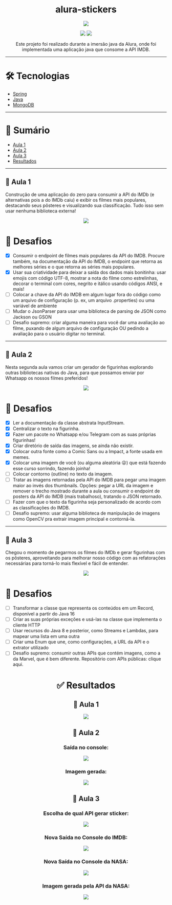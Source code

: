 <h1 align="center">alura-stickers</h1>

<p align="center">
<img src="https://i.imgur.com/kST9QVa.png">
</p>

<p align="center">
<img src="https://img.shields.io/badge/java-%23ED8B00.svg?style=for-the-badge&logo=java&logoColor=white">
<img src="http://img.shields.io/static/v1?label=STATUS&message=EM%20DESENVOLVIMENTO&color=GREEN&style=for-the-badge">
</p>

<p align="center">Este projeto foi realizado durante a imersão java da Alura, onde foi implementada uma aplicação java que consome a API IMDB.</p>
<hr>

# 🛠 Tecnologias

- [Spring](https://spring.io/)
- [Java](https://www.java.com/pt-BR/)
- [MongoDB](https://www.mongodb.com/pt-br)

<hr>


# 📒 Sumário

 - [Aula 1](https://github.com/kayrsant/alura-sticker#aula1)
 - [Aula 2](https://github.com/kayrsant/alura-sticker#aula2)
 - [Aula 3](https://github.com/kayrsant/alura-sticker#aula1)
 - [Resultados](https://github.com/kayrsant/alura-sticker#resultados)

 <hr>


## 📝 Aula 1

<p id="#aula1">Construção de uma aplicação do zero para consumir a API do IMDb (e alternativas pois a do IMDb caiu) e exibir os filmes mais populares, destacando seus pôsteres e visualizando sua classificação. Tudo isso sem usar nenhuma biblioteca externa! </p>
<p align="center">
  <img src="http://img.shields.io/static/v1?label=STATUS&message=EM%20DESENVOLVIMENTO&color=GREEN&style=for-the-badge">
</p>


# 🎯 Desafios

  - [x] Consumir o endpoint de filmes mais populares da API do IMDB. Procure também, na documentação da API do IMDB, o endpoint que retorna as melhores séries e o que retorna as séries mais populares.
  - [x] Usar sua criatividade para deixar a saída dos dados mais bonitinha: usar emojis com código UTF-8, mostrar a nota do filme como estrelinhas, decorar o terminal com cores, negrito e itálico usando códigos ANSI, e mais!
  - [ ] Colocar a chave da API do IMDB em algum lugar fora do código como um arquivo de configuração (p. ex, um arquivo .properties) ou uma variável de ambiente
  - [ ] Mudar o JsonParser para usar uma biblioteca de parsing de JSON como Jackson ou GSON
  - [ ] Desafio supremo: criar alguma maneira para você dar uma avaliação ao filme, puxando de algum arquivo de configuração OU pedindo a avaliação para o usuário digitar no terminal.

  <hr>

## 📝 Aula 2

<p id="#aula2">Nesta segunda aula vamos criar um gerador de figurinhas explorando outras bibliotecas nativas do Java, para que possamos enviar por Whatsapp os nossos filmes preferidos!</p>

<p align="center">
<img src="http://img.shields.io/static/v1?label=STATUS&message=EM%20DESENVOLVIMENTO&color=GREEN&style=for-the-badge">
</p>

# 🎯 Desafios

  - [x] Ler a documentação da classe abstrata InputStream.
  - [x] Centralizar o texto na figurinha.
  - [x] Fazer um pacote no Whatsapp e/ou Telegram com as suas próprias figurinhas!
  - [x] Criar diretório de saída das imagens, se ainda não existir.
  - [x] Colocar outra fonte como a Comic Sans ou a Impact, a fonte usada em memes.
  - [x] Colocar uma imagem de você (ou alguma aleatória 😜) que está fazendo esse curso sorrindo, fazendo joinha!
  - [ ] Colocar contorno (outline) no texto da imagem.
  - [ ] Tratar as imagens retornadas pela API do IMDB para pegar uma imagem maior ao invés dos thumbnails. Opções: pegar a URL da imagem e remover o trecho mostrado durante a aula ou consumir o endpoint de posters da API do IMDB (mais trabalhoso), tratando o JSON retornado.
  - [ ] Fazer com que o texto da figurinha seja personalizado de acordo com as classificações do IMDB.
  - [ ] Desafio supremo: usar alguma biblioteca de manipulação de imagens como OpenCV pra extrair imagem principal e contorná-la.

  <hr>

## 📝 Aula 3

<p id="#aula3">Chegou o momento de pegarmos os filmes do IMDb e gerar figurinhas com os pôsteres, aproveitando para melhorar nosso código com as refatorações necessárias para torná-lo mais flexível e fácil de entender.</p>
<p align="center">
  <img src="http://img.shields.io/static/v1?label=STATUS&message=EM%20DESENVOLVIMENTO&color=GREEN&style=for-the-badge">
</p>

# 🎯 Desafios

 - [ ] Transformar a classe que representa os conteúdos em um Record, disponível a partir do Java 16
 - [ ] Criar as suas próprias exceções e usá-las na classe que implementa o cliente HTTP
 - [ ] Usar recursos do Java 8 e posterior, como Streams e Lambdas, para mapear uma lista em uma outra
 - [ ] Criar uma Enum que une, como configurações, a URL da API e o extrator utilizado
 - [ ] Desafio supremo: consumir outras APIs que contém imagens, como a da Marvel, que é bem diferente. Repositório com APIs públicas: clique aqui.

 <h1 align="center" id="resultados">✅ Resultados</h1>

 <h2 align="center">📝 Aula 1</h2>
 <p align="center">
   <img src="https://i.imgur.com/vXEkp6I.png">
 </p>
 <h2 align="center">📝 Aula 2</h2>
 <h3 align="center">Saída no console:</h3>
 <p align="center">
   <img src="https://i.imgur.com/ZOUyKa5.png">
 </p>
 </div>
 <h3 align="center">Imagem gerada:</h3>
 <p align="center">
   <img src="https://i.imgur.com/rZxGWz2.png">
 </p>
 <h2 align="center"> 📝 Aula 3 </h2>
 <h3 align="center">Escolha de qual API gerar sticker:</h3>
 <p align="center">
   <img src="https://i.imgur.com/Ooqyi3l.png">
 </p>
 <h3 align="center">Nova Saída no Console do IMDB:</h3>
 <p align="center">
   <img src="https://i.imgur.com/92pv60I.png">
 </p>
 <h3 align="center">Nova Saída no Console da NASA:</h3>
 <p align="center">
   <img src="https://i.imgur.com/Z44LSRY.png">
 </p>
 <h3 align="center">Imagem gerada pela API da NASA:</h3>
 <p align="center">
   <img src="https://i.imgur.com/57dYoAe.png">
 </p>
